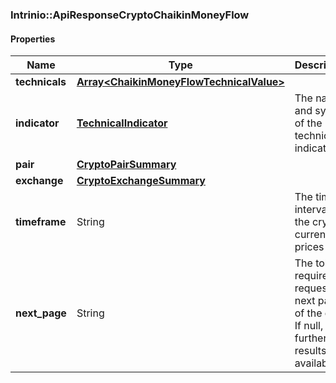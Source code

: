 

[//]: # (CLASS:Intrinio::ApiResponseCryptoChaikinMoneyFlow)

[//]: # (KIND:object)

### Intrinio::ApiResponseCryptoChaikinMoneyFlow

#### Properties

[//]: # (START_DEFINITION)

Name | Type | Description
------------ | ------------- | -------------
**technicals** | [**Array&lt;ChaikinMoneyFlowTechnicalValue&gt;**](ChaikinMoneyFlowTechnicalValue.md) |  &nbsp;
**indicator** | [**TechnicalIndicator**](TechnicalIndicator.md) | The name and symbol of the technical indicator &nbsp;
**pair** | [**CryptoPairSummary**](CryptoPairSummary.md) |  &nbsp;
**exchange** | [**CryptoExchangeSummary**](CryptoExchangeSummary.md) |  &nbsp;
**timeframe** | String | The time interval for the crypto currency prices &nbsp;
**next_page** | String | The token required to request the next page of the data. If null, no further results are available. &nbsp;

[//]: # (END_DEFINITION)


[//]: # (CONTAINED_CLASS:Intrinio::ChaikinMoneyFlowTechnicalValue)


[//]: # (CONTAINED_CLASS:Intrinio::TechnicalIndicator)


[//]: # (CONTAINED_CLASS:Intrinio::CryptoPairSummary)


[//]: # (CONTAINED_CLASS:Intrinio::CryptoExchangeSummary)



